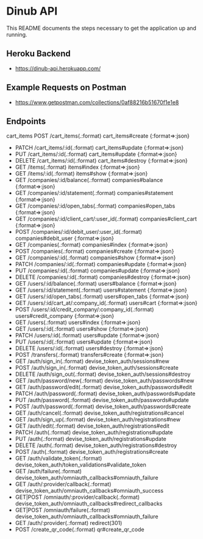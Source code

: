 # Dinub API

This README documents the steps necessary to get the
application up and running.

## Heroku Backend

* https://dinub-api.herokuapp.com/

## Example Requests on Postman

* https://www.getpostman.com/collections/0af88216b51670f1e1e8

## Endpoints

cart_items POST     /cart_items(.:format)                           cart_items#create {:format=>:json}
* PATCH    /cart_items/:id(.:format)                       cart_items#update {:format=>:json}
* PUT      /cart_items/:id(.:format)                       cart_items#update {:format=>:json}
* DELETE   /cart_items/:id(.:format)                       cart_items#destroy {:format=>:json}
* GET      /items(.:format)                                items#index {:format=>:json}
* GET      /items/:id(.:format)                            items#show {:format=>:json}
* GET      /companies/:id/balance(.:format)                companies#balance {:format=>:json}
* GET      /companies/:id/statement(.:format)              companies#statement {:format=>:json}
* GET      /companies/:id/open_tabs(.:format)              companies#open_tabs {:format=>:json}
* GET      /companies/:id/client_cart/:user_id(.:format)   companies#client_cart {:format=>:json}
* POST     /companies/:id/debit_user/:user_id(.:format)    companies#debit_user {:format=>:json}
* GET      /companies(.:format)                            companies#index {:format=>:json}
* POST     /companies(.:format)                            companies#create {:format=>:json}
* GET      /companies/:id(.:format)                        companies#show {:format=>:json}
* PATCH    /companies/:id(.:format)                        companies#update {:format=>:json}
* PUT      /companies/:id(.:format)                        companies#update {:format=>:json}
* DELETE   /companies/:id(.:format)                        companies#destroy {:format=>:json}
* GET      /users/:id/balance(.:format)                    users#balance {:format=>:json}
* GET      /users/:id/statement(.:format)                  users#statement {:format=>:json}
* GET      /users/:id/open_tabs(.:format)                  users#open_tabs {:format=>:json}
* GET      /users/:id/cart_at/:company_id(.:format)        users#cart {:format=>:json}
* POST     /users/:id/credit_company/:company_id(.:format) users#credit_company {:format=>:json}
* GET      /users(.:format)                                users#index {:format=>:json}
* GET      /users/:id(.:format)                            users#show {:format=>:json}
* PATCH    /users/:id(.:format)                            users#update {:format=>:json}
* PUT      /users/:id(.:format)                            users#update {:format=>:json}
* DELETE   /users/:id(.:format)                            users#destroy {:format=>:json}
* POST     /transfers(.:format)                            transfers#create {:format=>:json}
* GET      /auth/sign_in(.:format)                         devise_token_auth/sessions#new
* POST     /auth/sign_in(.:format)                         devise_token_auth/sessions#create
* DELETE   /auth/sign_out(.:format)                        devise_token_auth/sessions#destroy
* GET      /auth/password/new(.:format)                    devise_token_auth/passwords#new
* GET      /auth/password/edit(.:format)                   devise_token_auth/passwords#edit
* PATCH    /auth/password(.:format)                        devise_token_auth/passwords#update
* PUT      /auth/password(.:format)                        devise_token_auth/passwords#update
* POST     /auth/password(.:format)                        devise_token_auth/passwords#create
* GET      /auth/cancel(.:format)                          devise_token_auth/registrations#cancel
* GET      /auth/sign_up(.:format)                         devise_token_auth/registrations#new
* GET      /auth/edit(.:format)                            devise_token_auth/registrations#edit
* PATCH    /auth(.:format)                                 devise_token_auth/registrations#update
* PUT      /auth(.:format)                                 devise_token_auth/registrations#update
* DELETE   /auth(.:format)                                 devise_token_auth/registrations#destroy
* POST     /auth(.:format)                                 devise_token_auth/registrations#create
* GET      /auth/validate_token(.:format)                  devise_token_auth/token_validations#validate_token
* GET      /auth/failure(.:format)                         devise_token_auth/omniauth_callbacks#omniauth_failure
* GET      /auth/:provider/callback(.:format)              devise_token_auth/omniauth_callbacks#omniauth_success
* GET|POST /omniauth/:provider/callback(.:format)          devise_token_auth/omniauth_callbacks#redirect_callbacks
* GET|POST /omniauth/failure(.:format)                     devise_token_auth/omniauth_callbacks#omniauth_failure
* GET      /auth/:provider(.:format)                       redirect(301)
* POST     /create_qr_code(.:format)                       qr#create_qr_code
